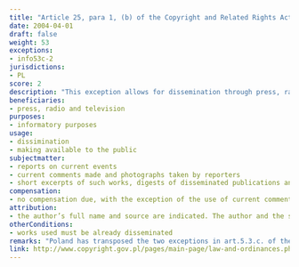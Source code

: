 ```yaml
---
title: "Article 25, para 1, (b) of the Copyright and Related Rights Act"
date: 2004-04-01
draft: false
weight: 53
exceptions:
- info53c-2
jurisdictions:
- PL
score: 2
description: "This exception allows for dissemination through press, radio and television and making available to the public, for informatory purposes, of already disseminated reports on current events; and against compensation - of current comments made and photographs taken by reporters. Short excerpts of such works, however, as well as digests of disseminated publications and works and short summaries of disseminated works are covered by the exception without compensation being due. The permitted use covers both the original versions of works as well as their translations." 
beneficiaries:
- press, radio and television
purposes: 
- informatory purposes
usage:
- dissimination
- making available to the public
subjectmatter:
- reports on current events
- current comments made and photographs taken by reporters
- short excerpts of such works, digests of disseminated publications and works and short summaries of disseminated works
compensation:
- no compensation due, with the exception of the use of current comments made and photographs taken by reporters, where remuneration is due
attribution: 
- the author’s full name and source are indicated. The author and the source should be indicated taking into account existing possibilities
otherConditions: 
- works used must be already disseminated
remarks: "Poland has transposed the two exceptions in art.5.3.c. of the InfoSoc Direvctive in one provision, containing several different hypotheses based on different subject matter: e.g. reports for current events, short excerpts, digests and short summaries etc. can be used freely and for free; articles and parts of articles on current political, economic or religious topics can be re-used against payment of a statutory remuneration, unless the rightsholder has forbidden the re-use; while comments and photographs taken by reporters can be used freely against compensation, but the rightsholders cannot oppose the latter use. The provision of art. 25 is also cumulating to a certain extent the requirements for the two exceptions.<br /><br />In terms of beneficiaries, Polish case law has not been consistent. In one instance the Warsaw Administrative Court stipulated that the ‘press’ nature of a website was determined by its informatory purpose (Case n II SA/Wa 1885/07). However, in a later decision, the Gdansk Court of Appeal interpreted the term ‘press’ in a narrow sense, as ‘periodical publications that do not constitute a closed, homogeneous whole, appearing at least once a year, with a permanent title or name, a current number and a date. The above concept of press also includes the Internet press, however […] reprinting and posting of articles on a regular website can in no way be equated to the term ‘press’ indicated above' (Case n V ACa 687/15)."
link: http://www.copyright.gov.pl/pages/main-page/law-and-ordinances.php
---
```

